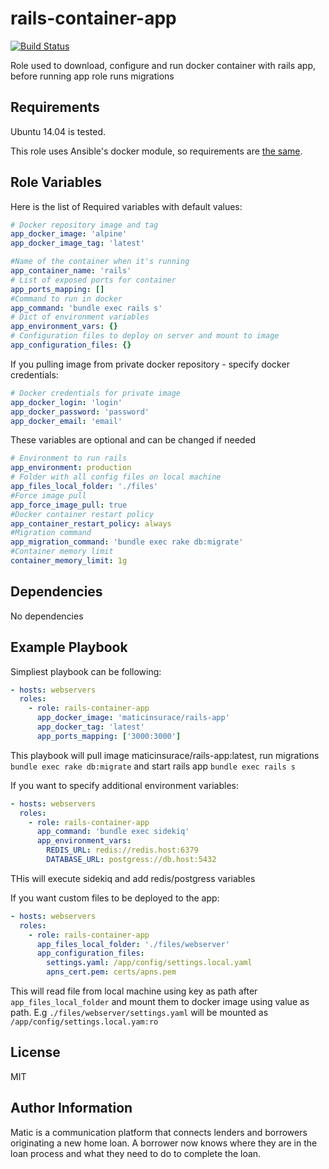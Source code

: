 rails-container-app
=========
[![Build Status](https://travis-ci.org/matic-insurance/ansible-rails-container.svg?branch=master)](https://travis-ci.org/matic-insurance/ansible-rails-container)

Role used to download, configure and run docker container with rails app, before running app role runs migrations

Requirements
------------

Ubuntu 14.04 is tested.

This role uses Ansible's docker module, so requirements are [the same](https://docs.ansible.com/ansible/docker_image_module.html#requirements-on-host-that-executes-module).

Role Variables
--------------

Here is the list of Required variables with default values:
```yaml
# Docker repository image and tag
app_docker_image: 'alpine'
app_docker_image_tag: 'latest'

#Name of the container when it's running
app_container_name: 'rails'
# List of exposed ports for container
app_ports_mapping: []
#Command to run in docker
app_command: 'bundle exec rails s'
# Dict of environment variables
app_environment_vars: {}
# Configuration files to deploy on server and mount to image
app_configuration_files: {}
```
If you pulling image from private docker repository - specify docker credentials:
```yaml
# Docker credentials for private image
app_docker_login: 'login'
app_docker_password: 'password'
app_docker_email: 'email'
```

These variables are optional and can be changed if needed
```yaml
# Environment to run rails
app_environment: production
# Folder with all config files on local machine
app_files_local_folder: './files'
#Force image pull
app_force_image_pull: true
#Docker container restart policy
app_container_restart_policy: always
#Migration command
app_migration_command: 'bundle exec rake db:migrate'
#Container memory limit
container_memory_limit: 1g
```

Dependencies
------------

No dependencies

Example Playbook
----------------

Simpliest playbook can be following:

```yaml
- hosts: webservers
  roles:
    - role: rails-container-app
      app_docker_image: 'maticinsurace/rails-app'
      app_docker_tag: 'latest'
      app_ports_mapping: ['3000:3000']
```
This playbook will pull image maticinsurace/rails-app:latest, 
run migrations `bundle exec rake db:migrate` and start rails app `bundle exec rails s`

If you want to specify additional environment variables:
```yaml
- hosts: webservers
  roles:
    - role: rails-container-app
      app_command: 'bundle exec sidekiq'
      app_environment_vars: 
        REDIS_URL: redis://redis.host:6379
        DATABASE_URL: postgress://db.host:5432
```
THis will execute sidekiq and add redis/postgress variables

If you want custom files to be deployed to the app:
```yaml
- hosts: webservers
  roles:
    - role: rails-container-app
      app_files_local_folder: './files/webserver'
      app_configuration_files: 
        settings.yaml: /app/config/settings.local.yaml
        apns_cert.pem: certs/apns.pem
```
This will read file from local machine using key as path after `app_files_local_folder`
and mount them to docker image using value as path. E.g `./files/webserver/settings.yaml` 
will be mounted as `/app/config/settings.local.yam:ro`

License
-------

MIT

Author Information
------------------

Matic is a communication platform that connects lenders and borrowers originating a new home loan. A borrower now knows where they are in the loan process and what they need to do to complete the loan.
